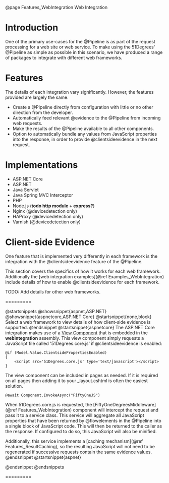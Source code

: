 @page Features_WebIntegration Web Integration

# Introduction

One of the primary use-cases for the @Pipeline is as part of the request processing for a web site 
or web service. 
To make using the 51Degrees' @Pipeline as simple as possible in this scenario, we
have produced a range of packages to integrate with different web frameworks.

# Features

The details of each integration vary significantly. However, the features provided
are largely the same.

- Create a @Pipeline directly from configuration with little or no other direction from the developer.
- Automatically feed relevant @evidence to the @Pipeline from incoming web requests.
- Make the results of the @Pipeline available to all other components.
- Option to automatically bundle any values from JavaScript properties into the response, in order to 
provide @clientsideevidence in the next request.

# Implementations

- ASP.NET Core
- ASP.NET
- Java Servlet
- Java Spring MVC Interceptor
- PHP
- Node.js (**todo http module + express?**)
- Nginx (@devicedetection only)
- HAProxy (@devicedetection only)
- Varnish (@devicedetection only)

# Client-side Evidence

One feature that is implemented very differently in each framework is the integration with the
@clientsideevidence feature of the @Pipeline.

This section covers the specifics of how it works for each web framework.
Additionally the [web integration examples](@ref Examples_WebIntegration) include details of how
to enable @clientsideevidence for each framework.

TODO: Add details for other web frameworks.

=========

@startsnippets
@showsnippet{aspnet,ASP.NET}
@showsnippet{aspnetcore,ASP.NET Core}
@startsnippet{none,block}
Select a web framework to view details of how client-side evidence is supported.
@endsnippet
@startsnippet{aspnetcore}
The ASP.NET Core integration makes use of a 
[View Component](https://docs.microsoft.com/en-us/aspnet/core/mvc/views/view-components)
that is embedded in the **webintegration** assembly.
This view component simply requests a JavaScript file called '51Degrees.core.js' 
if @clientsideevidence is enabled:

```{html}
@if (Model.Value.ClientsidePropertiesEnabled)
{
    <script src='51Degrees.core.js' type='text/javascript'></script>
}
```

The view component can be included in pages as needed. If it is required on all
pages then adding it to your _layout.cshtml is often the easiest solution.

```{cs}
@await Component.InvokeAsync("FiftyOneJS")
```

When 51Degrees.core.js is requested, the 
[FiftyOneDegreesMiddleware](@ref Features_WebIntegration) component will 
intercept the request and pass it to a service class.
This service will aggregate all JavaScript properties that have been returned by
@flowelements in the @Pipeline into a single block of JavaScript code.
This will then be returned to the caller as the response.
If configured to do so, this JavaScript will also be minified.

Additionally, this service implements a [caching mechanism](@ref Features_ResultCaching), 
so the resulting JavaScript will not need to be regenerated if successive requests contain
the same evidence values.
@endsnippet
@startsnippet{aspnet}

@endsnippet
@endsnippets

=========